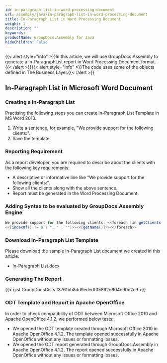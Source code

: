 ```yaml
---
id: in-paragraph-list-in-word-processing-document
url: assembly/java/in-paragraph-list-in-word-processing-document
title: In-Paragraph List in Word Processing Document
weight: 1
description: ""
keywords: 
productName: GroupDocs.Assembly for Java
hideChildren: False
---
```

{{< alert style="info" >}}In this article, we will use GroupDocs.Assembly to generate a In-ParagraphList report in Word Processing Document format.{{< /alert >}}{{< alert style="info" >}}The code uses some of the objects defined in The Business Layer.{{< /alert >}}

## In-Paragraph List in Microsoft Word Document

### Creating a In-Paragraph List

Practising the following steps you can create In-Paragraph List Template in MS Word 2013.

1.  Write a sentence, for example, "We provide support for the following clients:".
2.  Save the template.

### Reporting Requirement

As a report developer, you are required to describe about the clients with the following key requirements:

*   A descriptive or informative line like "We provide support for the following clients:".
*   Show all the clients along with the above sentence.
*   Report must be generated in the Word Processing Document.

### Adding Syntax to be evaluated by GroupDocs.Assembly Engine

```java
We provide support for the following clients: <<foreach [in getClients()]>>
<<[indexOf() != 0 ? ", " : ""]>><<[getName()]>><</foreach>>

```

### Download In-Paragraph List Template

Please download the sample In-Paragraph List document we created in this article:

*   [In-Paragraph List.docx](https://github.com/groupdocs-assembly/GroupDocs.Assembly-for-Java/blob/master/Examples/GroupDocs.Assembly.Examples.Java/Data/Storage/Word%20Templates/In-Paragraph%20List.docx?raw=true)

### Generating The Report

{{< gist GroupDocsGists f3761bb8dd9ededf05862d904c90c2c9 >}}



### ODT Template and Report in Apache OpenOffice

In order to check compatibility of ODT between Microsoft Office 2010 and Apache OpenOffice 4.1.2, we performed below tests:

*   We opened the ODT template created through Microsoft Office 2010 in Apache OpenOffice 4.1.2. The template opened successfully in Apache OpenOffice without any issues or formatting losses.
*   We opened the ODT report generated through GroupDocs.Assembly in Apache OpenOffice 4.1.2. The report opened successfully in Apache OpenOffice without any issues or formatting losses.
